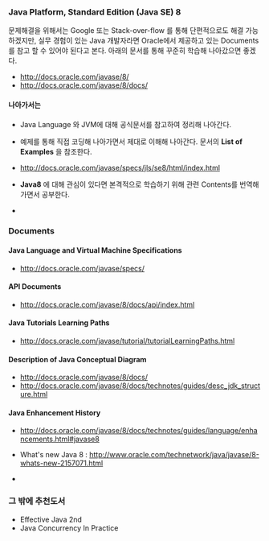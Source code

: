 
### Java Platform, Standard Edition (Java SE) 8

문제해결을 위해서는 Google 또는 Stack-over-flow 를 통해 단편적으로도 해결 가능하겠지만, 실무 경험이 있는 Java 개발자라면 Oracle에서 
제공하고 있는 Documents를 참고 할 수 있어야 된다고 본다. 아래의 문서를 통해 꾸준히 학습해 나아갔으면 좋겠다.

>
- http://docs.oracle.com/javase/8/
- http://docs.oracle.com/javase/8/docs/

#### 나아가서는
- Java Language 와 JVM에 대해 공식문서를 참고하여 정리해 나아간다.
- 예제를 통해 직접 코딩해 나아가면서 제대로 이해해 나아간다. 문서의 **List of Examples** 을 참조한다.
 - http://docs.oracle.com/javase/specs/jls/se8/html/index.html
- **Java8** 에 대해 관심이 있다면 본격적으로 학습하기 위해 관련 Contents를 번역해 가면서 공부한다.

-

### Documents

#### Java Language and Virtual Machine Specifications
- http://docs.oracle.com/javase/specs/

#### API Documents
- http://docs.oracle.com/javase/8/docs/api/index.html

#### Java Tutorials Learning Paths
- http://docs.oracle.com/javase/tutorial/tutorialLearningPaths.html

#### Description of Java Conceptual Diagram
- http://docs.oracle.com/javase/8/docs/
- http://docs.oracle.com/javase/8/docs/technotes/guides/desc_jdk_structure.html

#### Java Enhancement History
- http://docs.oracle.com/javase/8/docs/technotes/guides/language/enhancements.html#javase8
- What's new Java 8 : http://www.oracle.com/technetwork/java/javase/8-whats-new-2157071.html

-

### 그 밖에 추천도서
- Effective Java 2nd
- Java Concurrency In Practice

